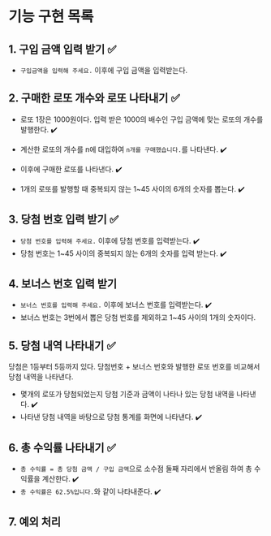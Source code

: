 # 기능 구현 목록

## 1. 구입 금액 입력 받기 ✅

- `구입금액을 입력해 주세요.` 이후에 구입 금액을 입력받는다.

## 2. 구매한 로또 개수와 로또 나타내기 ✅

- 로또 1장은 1000원이다. 입력 받은 1000의 배수인 구입 금액에 맞는 로또의 개수를 발행한다. ✔️

- 계산한 로또의 개수를 n에 대입하여 `n개를 구매했습니다.`를 나타낸다. ✔️

- 이후에 구매한 로또를 나타낸다. ✔️

- 1개의 로또를 발행할 때 중복되지 않는 1~45 사이의 6개의 숫자를 뽑는다. ✔️

## 3. 당첨 번호 입력 받기 ✅

- `당첨 번호를 입력해 주세요.` 이후에 당첨 번호를 입력받는다. ✔️
- 당첨 번호는 1~45 사이의 중복되지 않는 6개의 숫자를 입력 받는다. ✔️

## 4. 보너스 번호 입력 받기

- `보너스 번호를 입력해 주세요.` 이후에 보너스 번호를 입력받는다. ✔️
- 보너스 번호는 3번에서 뽑은 당첨 번호를 제외하고 1~45 사이의 1개의 숫자이다.

## 5. 당첨 내역 나타내기 ✅

당첨은 1등부터 5등까지 있다. 당첨번호 + 보너스 번호와 발행한 로또 번호를 비교해서 당첨 내역을 나타낸다.

- 몇개의 로또가 당첨되었는지 당첨 기준과 금액이 나타나 있는 당첨 내역을 나타낸다. ✔️
- 나타낸 당첨 내역을 바탕으로 당첨 통계를 화면에 나타낸다. ✔️

## 6. 총 수익률 나타내기 ✅

- `총 수익률 = 총 당첨 금액 / 구입 금액`으로 소수점 둘째 자리에서 반올림 하여 총 수익률을 계산한다. ✔️
- `총 수익률은 62.5%입니다.`와 같이 나타내준다. ✔️

## 7. 예외 처리
